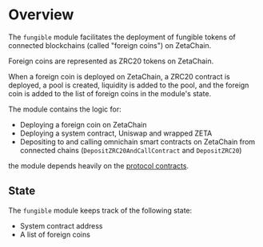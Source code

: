 # Overview

The `fungible` module facilitates the deployment of fungible tokens of connected
blockchains (called "foreign coins") on ZetaChain.

Foreign coins are represented as ZRC20 tokens on ZetaChain.

When a foreign coin is deployed on ZetaChain, a ZRC20 contract is deployed, a
pool is created, liquidity is added to the pool, and the foreign coin is added
to the list of foreign coins in the module's state.

The module contains the logic for:

- Deploying a foreign coin on ZetaChain
- Deploying a system contract, Uniswap and wrapped ZETA
- Depositing to and calling omnichain smart contracts on ZetaChain from
  connected chains (`DepositZRC20AndCallContract` and `DepositZRC20`)

the module depends heavily on the
[protocol contracts](https://github.com/zeta-chain/protocol-contracts).

## State

The `fungible` module keeps track of the following state:

- System contract address
- A list of foreign coins
